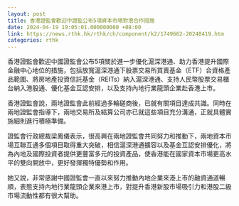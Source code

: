 ```yaml
---
layout: post
title: 香港證監會歡迎中證監公布5項資本市場對港合作措施
date: 2024-04-19 19:05:01.000000000 +08:00
link: https://news.rthk.hk/rthk/ch/component/k2/1749662-20240419.htm
categories: rthk
---
```


香港證監會歡迎中國證監會公布5項關於進一步優化滬深港通、助力香港提升國際金融中心地位的措施，包括放寬滬深港通下股票交易所買賣基金（ETF）合資格產品範圍、將房地產投資信託基金（REITs）納入滬深港通、支持人民幣股票交易櫃台納入港股通、優化基金互認安排，以及支持內地行業龍頭企業赴香港上市。

香港證監會說，兩地證監會此前經過多輪磋商後，已就有關項目達成共識。同時在兩地證監會指導下，兩地交易所及結算公司亦已就這些項目充分溝通，正就具體實施細則進行積極準備。

證監會行政總裁梁鳳儀表示，很高興在兩地證監會共同努力和推動下，兩地資本市場互聯互通多個項目取得重大突破，相信滬深港通擴容以及基金互認安排優化，將為內地及國際投資者提供更豐富多元的投資產品，使香港能在國家資本市場更高水平的雙向開放中，更好發揮獨特優勢和作用。

她又說，非常感謝中國證監會一直以來努力推動內地企業來港上市的融資通道暢順，表態支持內地行業龍頭企業來港上市，對提升香港新股市場吸引力和港股二級市場流動性都有很大幫助。
